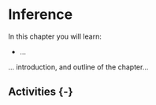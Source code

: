 
# Inference

<div class="rmdkey">
<p>In this chapter you will learn:</p>
<ul>
<li>…</li>
</ul>
</div>

... introduction, and outline of the chapter...

## Activities {-}
